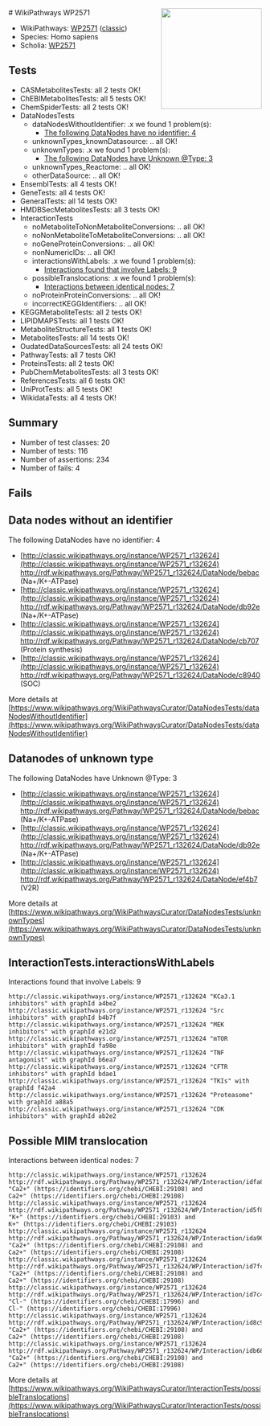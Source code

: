 <img style="float: right; width: 200px" src="https://upload.wikimedia.org/wikipedia/commons/thumb/8/83/Wplogo_with_text_500.png/640px-Wplogo_with_text_500.png" />
# WikiPathways WP2571

* WikiPathways: [WP2571](https://wikipathways.org/pathways/WP2571) ([classic](https://classic.wikipathways.org/instance/WP2571))
* Species: Homo sapiens
* Scholia: [WP2571](https://scholia.toolforge.org/wikipathways/WP2571)
## Tests
* CASMetabolitesTests: all 2 tests OK!
* ChEBIMetabolitesTests: all 5 tests OK!
* ChemSpiderTests: all 2 tests OK!
* DataNodesTests
    * dataNodesWithoutIdentifier: .x we found 1 problem(s):
        * [The following DataNodes have no identifier: 4](#d2d32fa3)
    * unknownTypes_knownDatasource: .. all OK!
    * unknownTypes: .x we found 1 problem(s):
        * [The following DataNodes have Unknown @Type: 3](#839973e1)
    * unknownTypes_Reactome: .. all OK!
    * otherDataSource: .. all OK!
* EnsemblTests: all 4 tests OK!
* GeneTests: all 4 tests OK!
* GeneralTests: all 14 tests OK!
* HMDBSecMetabolitesTests: all 3 tests OK!
* InteractionTests
    * noMetaboliteToNonMetaboliteConversions: .. all OK!
    * noNonMetaboliteToMetaboliteConversions: .. all OK!
    * noGeneProteinConversions: .. all OK!
    * nonNumericIDs: .. all OK!
    * interactionsWithLabels: .x we found 1 problem(s):
        * [Interactions found that involve Labels: 9](#630d2680)
    * possibleTranslocations: .x we found 1 problem(s):
        * [Interactions between identical nodes: 7](#1c11820c)
    * noProteinProteinConversions: .. all OK!
    * incorrectKEGGIdentifiers: .. all OK!
* KEGGMetaboliteTests: all 2 tests OK!
* LIPIDMAPSTests: all 1 tests OK!
* MetaboliteStructureTests: all 1 tests OK!
* MetabolitesTests: all 14 tests OK!
* OudatedDataSourcesTests: all 24 tests OK!
* PathwayTests: all 7 tests OK!
* ProteinsTests: all 2 tests OK!
* PubChemMetabolitesTests: all 3 tests OK!
* ReferencesTests: all 6 tests OK!
* UniProtTests: all 5 tests OK!
* WikidataTests: all 4 tests OK!


## Summary

* Number of test classes: 20
* Number of tests: 116
* Number of assertions: 234
* Number of fails: 4

## Fails

<a name="d2d32fa3" />

## Data nodes without an identifier

The following DataNodes have no identifier: 4

* [http://classic.wikipathways.org/instance/WP2571_r132624](http://classic.wikipathways.org/instance/WP2571_r132624) http://rdf.wikipathways.org/Pathway/WP2571_r132624/DataNode/bebac (Na+/K+-ATPase)
* [http://classic.wikipathways.org/instance/WP2571_r132624](http://classic.wikipathways.org/instance/WP2571_r132624) http://rdf.wikipathways.org/Pathway/WP2571_r132624/DataNode/db92e (Na+/K+-ATPase)
* [http://classic.wikipathways.org/instance/WP2571_r132624](http://classic.wikipathways.org/instance/WP2571_r132624) http://rdf.wikipathways.org/Pathway/WP2571_r132624/DataNode/cb707 (Protein synthesis)
* [http://classic.wikipathways.org/instance/WP2571_r132624](http://classic.wikipathways.org/instance/WP2571_r132624) http://rdf.wikipathways.org/Pathway/WP2571_r132624/DataNode/c8940 (SOC)


More details at [https://www.wikipathways.org/WikiPathwaysCurator/DataNodesTests/dataNodesWithoutIdentifier](https://www.wikipathways.org/WikiPathwaysCurator/DataNodesTests/dataNodesWithoutIdentifier)

<a name="839973e1" />

## Datanodes of unknown type

The following DataNodes have Unknown @Type: 3

* [http://classic.wikipathways.org/instance/WP2571_r132624](http://classic.wikipathways.org/instance/WP2571_r132624) http://rdf.wikipathways.org/Pathway/WP2571_r132624/DataNode/bebac (Na+/K+-ATPase)
* [http://classic.wikipathways.org/instance/WP2571_r132624](http://classic.wikipathways.org/instance/WP2571_r132624) http://rdf.wikipathways.org/Pathway/WP2571_r132624/DataNode/db92e (Na+/K+-ATPase)
* [http://classic.wikipathways.org/instance/WP2571_r132624](http://classic.wikipathways.org/instance/WP2571_r132624) http://rdf.wikipathways.org/Pathway/WP2571_r132624/DataNode/ef4b7 (V2R)


More details at [https://www.wikipathways.org/WikiPathwaysCurator/DataNodesTests/unknownTypes](https://www.wikipathways.org/WikiPathwaysCurator/DataNodesTests/unknownTypes)

<a name="630d2680" />

## InteractionTests.interactionsWithLabels

Interactions found that involve Labels: 9
```
http://classic.wikipathways.org/instance/WP2571_r132624 "KCa3.1 
inhibitors" with graphId a4be2
http://classic.wikipathways.org/instance/WP2571_r132624 "Src inhibitors" with graphId b4b7f
http://classic.wikipathways.org/instance/WP2571_r132624 "MEK inhibitors" with graphId e21d2
http://classic.wikipathways.org/instance/WP2571_r132624 "mTOR inhibitors" with graphId fa98e
http://classic.wikipathways.org/instance/WP2571_r132624 "TNF 
antagonist" with graphId b6ea7
http://classic.wikipathways.org/instance/WP2571_r132624 "CFTR 
inhibitors" with graphId bdae1
http://classic.wikipathways.org/instance/WP2571_r132624 "TKIs" with graphId f42a4
http://classic.wikipathways.org/instance/WP2571_r132624 "Proteasome" with graphId a88a5
http://classic.wikipathways.org/instance/WP2571_r132624 "CDK inhibitors" with graphId ab2e2
```

<a name="1c11820c" />

## Possible MIM translocation

Interactions between identical nodes: 7
```
http://classic.wikipathways.org/instance/WP2571_r132624 http://rdf.wikipathways.org/Pathway/WP2571_r132624/WP/Interaction/idfa8d6531 "Ca2+" (https://identifiers.org/chebi/CHEBI:29108) and 
Ca2+" (https://identifiers.org/chebi/CHEBI:29108)
http://classic.wikipathways.org/instance/WP2571_r132624 http://rdf.wikipathways.org/Pathway/WP2571_r132624/WP/Interaction/id5f88598d "K+" (https://identifiers.org/chebi/CHEBI:29103) and 
K+" (https://identifiers.org/chebi/CHEBI:29103)
http://classic.wikipathways.org/instance/WP2571_r132624 http://rdf.wikipathways.org/Pathway/WP2571_r132624/WP/Interaction/ida96588c8 "Ca2+" (https://identifiers.org/chebi/CHEBI:29108) and 
Ca2+" (https://identifiers.org/chebi/CHEBI:29108)
http://classic.wikipathways.org/instance/WP2571_r132624 http://rdf.wikipathways.org/Pathway/WP2571_r132624/WP/Interaction/id7fcc89a9 "Ca2+" (https://identifiers.org/chebi/CHEBI:29108) and 
Ca2+" (https://identifiers.org/chebi/CHEBI:29108)
http://classic.wikipathways.org/instance/WP2571_r132624 http://rdf.wikipathways.org/Pathway/WP2571_r132624/WP/Interaction/id7c4bbde6 "Cl-" (https://identifiers.org/chebi/CHEBI:17996) and 
Cl-" (https://identifiers.org/chebi/CHEBI:17996)
http://classic.wikipathways.org/instance/WP2571_r132624 http://rdf.wikipathways.org/Pathway/WP2571_r132624/WP/Interaction/id8c9cef96 "Ca2+" (https://identifiers.org/chebi/CHEBI:29108) and 
Ca2+" (https://identifiers.org/chebi/CHEBI:29108)
http://classic.wikipathways.org/instance/WP2571_r132624 http://rdf.wikipathways.org/Pathway/WP2571_r132624/WP/Interaction/idb687c214 "Ca2+" (https://identifiers.org/chebi/CHEBI:29108) and 
Ca2+" (https://identifiers.org/chebi/CHEBI:29108)
```

More details at [https://www.wikipathways.org/WikiPathwaysCurator/InteractionTests/possibleTranslocations](https://www.wikipathways.org/WikiPathwaysCurator/InteractionTests/possibleTranslocations)

